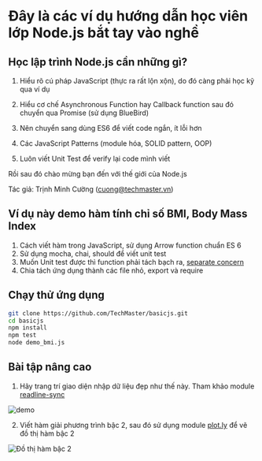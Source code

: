 # Đây là các ví dụ hướng dẫn học viên lớp Node.js bắt tay vào nghề

## Học lập trình Node.js cần những gì?

1. Hiểu rõ cú pháp JavaScript (thực ra rất lộn xộn), do đó càng phải học kỹ qua ví dụ

2. Hiểu cơ chế Asynchronous Function hay Callback function sau đó chuyển qua Promise (sử dụng BlueBird)

3. Nên chuyển sang dùng ES6 để viết code ngắn, ít lỗi hơn

4. Các JavaScript Patterns (module hóa, SOLID pattern, OOP)

5. Luôn viết Unit Test để verify lại code mình viết

Rồi sau đó chào mừng bạn đến với thế giới của Node.js

Tác giả: Trịnh Minh Cường (cuong@techmaster.vn)

## Ví dụ này demo hàm tính chỉ số BMI, Body Mass Index

1. Cách viết hàm trong JavaScript, sử dụng Arrow function chuẩn ES 6
2. Sử dụng mocha, chai, should để viết unit test
3. Muốn Unit test được thì function phải tách bạch ra, [separate concern](https://en.wikipedia.org/wiki/Separation_of_concerns)
4. Chia tách ứng dụng thành các file nhỏ, export và require

## Chạy thử ứng dụng

```bash
git clone https://github.com/TechMaster/basicjs.git
cd basicjs
npm install
npm test
node demo_bmi.js
```

## Bài tập nâng cao
1. Hãy trang trí giao diện nhập dữ liệu đẹp như thế này. Tham khảo module [readline-sync](https://github.com/anseki/readline-sync)

![demo](https://github.com/anseki/readline-sync/raw/master/screen_01.png)

2. Viết hàm giải phương trình bậc 2, sau đó sử dụng module [plot.ly](https://plot.ly/) để vẽ đồ thị hàm bậc 2

![Đồ thị hàm bậc 2](https://upload.wikimedia.org/wikipedia/commons/thumb/f/f8/Polynomialdeg2.svg/220px-Polynomialdeg2.svg.png)


